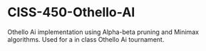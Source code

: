 # CISS-450-Othello-AI

Othello Ai implementation using Alpha-beta pruning and Minimax algorithms.
Used for a in class Othello Ai tournament.

